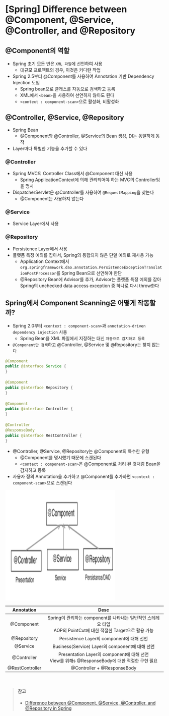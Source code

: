 # [Spring] Difference between @Component, @Service, @Controller, and @Repository


## @Component의 역할
* Spring 초기 모든 빈은 `XML 파일`에 선언하여 사용 
   * 대규모 프로젝트의 경우, 이것은 커다란 작업
* Spring 2.5부터 @Component를 사용하여 Annotation 기반 Dependency Injection 도입
   * Spring bean으로 클래스를 자동으로 검색하고 등록
   * XML에서 `<bean>`을 사용하여 선언하지 않아도 된다 
   * `<context : component-scan>`으로 활성화, 비활성화


## @Controller, @Service, @Repository
* Spring Bean
   * @Component와 @Controller, @Service의 Bean 생성, DI는 동일하게 동작
* Layer마다 특별한 기능을 추가할 수 있다


### @Controller
* Spring MVC의 Controller Class에서 @Component 대신 사용
   * Spring ApplicationContext에 의해 관리되어야 하는 MVC의 Controller임을 명시
* DispatcherServlet은 @Controller를 사용하여 `@RequestMapping`을 찾는다
   * @Component는 사용하지 않는다


### @Service
* Service Layer에서 사용

### @Repository
* Persistence Layer에서 사용
* 플랫폼 특정 예외를 잡아서, Spring의 통합되지 않은 단일 예외로 재사용 가능 
   * Application Context에서 `org.springframework.dao.annotation.PersistenceExceptionTranslationPostProcessor`를 Spring Bean으로 선언해야 한단
   * @Repository Bean에 Advisor를 추가, Advisor는 플랫폼 특정 예외를 잡아 Spring의 unchecked data access exception 중 하나로 다시 throw한다


## Spring에서 Component Scanning은 어떻게 작동할까?
* Spring 2.0부터 `<context : component-scan>`과 `annotation-driven dependency injection` 사용
   * Spring Bean을 XML 파일에서 지정하는 대신 `자동으로 감지하고 등록`
* `@Component만 검색`하고 @Controller, @Service 및 @Repository는 찾지 않는다
   
```java
@Component
public @interface Service {
}

@Component
public @interface Repository {
}

@Component
public @interface Controller {
}

@Controller
@ResponseBody
public @interface RestController {
}
```
* @Controller, @Service, @Repository는 @Component의 특수한 유형
   * @Component를 명시했기 때문에 스캔된다
   * `<context : component-scan>`은 @Component로 처리 된 것처럼 Bean을 감지하고 등록
* 사용자 정의 Annotation을 추가하고 @Component를 추가하면 `<context : component-scan>`으로 스캔된다

<img src="https://github.com/opklnm102/study/blob/master/spring/images/component_hierarchical_structure.png" alt="component_hierarchical_structure" width="350" height="350"/>  


| Annotation | Desc |
|:---:|:---:|
| @Component | Spring이 관리하는 component를 나타내는 일반적인 스테레오 타입 </br> AOP의 PointCut에 대한 적절한 Target으로 활용 가능 |
| @Repository | Persistence Layer의 component에 대해 선언 |
| @Service | Business(Service) Layer의 component에 대해 선언 |
| @Controller | Presentation Layer의 component에 대해 선언 </br> View를 위해s @ResponseBody에 대한 적절한 구현 필요 |
| @RestController | @Controller + @ResponseBody |


</br>

> #### 참고
> * [Difference between @Component, @Service, @Controller, and @Repository in Spring
](https://www.javacodegeeks.com/2017/11/difference-component-service-controller-repository-spring.html)
